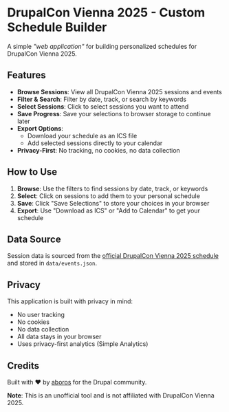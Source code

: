 # DrupalCon Vienna 2025 - Custom Schedule Builder

A simple _"web application"_ for building personalized schedules for DrupalCon Vienna 2025.

## Features

- **Browse Sessions**: View all DrupalCon Vienna 2025 sessions and events
- **Filter & Search**: Filter by date, track, or search by keywords
- **Select Sessions**: Click to select sessions you want to attend
- **Save Progress**: Save your selections to browser storage to continue later
- **Export Options**: 
  - Download your schedule as an ICS file
  - Add selected sessions directly to your calendar
- **Privacy-First**: No tracking, no cookies, no data collection

## How to Use

1. **Browse**: Use the filters to find sessions by date, track, or keywords
2. **Select**: Click on sessions to add them to your personal schedule
3. **Save**: Click "Save Selections" to store your choices in your browser
4. **Export**: Use "Download as ICS" or "Add to Calendar" to get your schedule

## Data Source

Session data is sourced from the [official DrupalCon Vienna 2025 schedule](https://events.drupal.org/vienna2025/schedule) and stored in `data/events.json`.

## Privacy

This application is built with privacy in mind:
- No user tracking
- No cookies
- No data collection
- All data stays in your browser
- Uses privacy-first analytics (Simple Analytics)

## Credits

Built with ❤️ by [aboros](https://www.drupal.org/u/aboros) for the Drupal community.

**Note**: This is an unofficial tool and is not affiliated with DrupalCon Vienna 2025.
